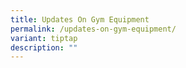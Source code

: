```yaml
---
title: Updates On Gym Equipment
permalink: /updates-on-gym-equipment/
variant: tiptap
description: ""
---
```

